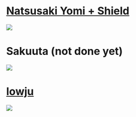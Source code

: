 # [Natsusaki Yomi + Shield](https://milinho.s-ul.eu/mYImixu7)
![](https://osu.ppy.sh/ss/17586715/9bde)

# Sakuuta (not done yet)
![](https://osu.ppy.sh/ss/17586721/4629)

# [lowju](https://cdn.discordapp.com/attachments/825326644540866581/942839164364271636/lowju.osk)
![](https://osu.ppy.sh/ss/17554268/dba3)
